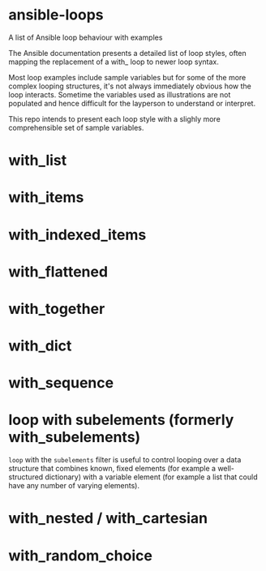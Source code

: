 # ansible-loops
A list of Ansible loop behaviour with examples

The Ansible documentation presents a detailed list of loop styles, often mapping the replacement of a with_<something> loop to newer loop syntax.

Most loop examples include sample variables but for some of the more complex looping structures, it's not always immediately obvious how the loop interacts. Sometime the variables used as illustrations are not populated and hence difficult for the layperson to understand or interpret.

This repo intends to present each loop style with a slighly more comprehensible set of sample variables.

# with_list
# with_items
# with_indexed_items
# with_flattened
# with_together
# with_dict
# with_sequence
# loop with subelements (formerly with_subelements)

`loop` with the `subelements` filter is useful to control looping over a data structure that combines known, fixed elements (for example a well-structured dictionary) with a variable element (for example a list that could have any number of varying elements).



# with_nested / with_cartesian
# with_random_choice

